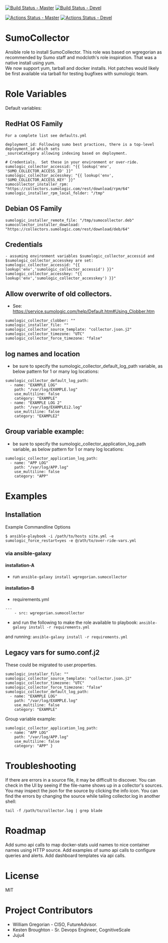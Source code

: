 [![Build Status - Master](https://travis-ci.com/juju4/ansible-sumocollector.svg?branch=master)](https://travis-ci.com/juju4/ansible-sumocollector)
[![Build Status - Devel](https://travis-ci.com/juju4/ansible-sumocollector.svg?branch=devel)](https://travis-ci.com/juju4/ansible-sumocollector/branches)

[![Actions Status - Master](https://github.com/juju4/ansible-sumocollector/workflows/AnsibleCI/badge.svg)](https://github.com/juju4/ansible-sumocollector/actions?query=branch%3Amaster)
[![Actions Status - Devel](https://github.com/juju4/ansible-sumocollector/workflows/AnsibleCI/badge.svg?branch=devel)](https://github.com/juju4/ansible-sumocollector/actions?query=branch%3Adevel)

# SumoCollector

Ansible role to install SumoCollector. This role was based on wgregorian as recommended by Sumo staff and modcloth's role inspiration.  That was a native install using yum.  
We now support yum, tarball and docker installs.  Hot patches would likely be first available via tarball for testing bugfixes with sumologic team.

# Role Variables

Default variables:

## RedHat OS Family
```
For a complete list see defaults.yml

deployment_id: Following sumo best practices, there is a top-level deployment_id which sets
_sourceCategory allowing indexing based on deployment.

# Credentials.  Set these in your environment or over-ride.
sumologic_collector_accessid: "{{ lookup('env', 'SUMO_COLLECTOR_ACCESS_ID' }}"
sumologic_collector_accesskey: "{{ lookup('env', 'SUMO_COLLECTOR_ACCESS_KEY' }}"
sumocollector_installer_rpm: "https://collectors.sumologic.com/rest/download/rpm/64"
sumologic_installer_rpm_local_folder: "/tmp"
```

## Debian OS Family
```
sumologic_installer_remote_file: "/tmp/sumocollector.deb"
sumocollector_installer_download: "https://collectors.sumologic.com/rest/download/deb/64"
```

## Credentials
```
- assuming environment variables $sumologic_collector_accessid and $sumologic_collector_accesskey are set:
sumologic_collector_accessid: "{{ lookup('env','sumologic_collector_accessid') }}"
sumologic_collector_accesskey: "{{ lookup('env','sumologic_collector_accesskey') }}"
```

## Allow overwrite of old collectors. 
- See: https://service.sumologic.com/help/Default.htm#Using_Clobber.htm
```
sumologic_collector_clobber: ""
sumologic_installer_file: ""
sumologic_collector_source_template: "collector.json.j2"
sumologic_collector_timezone: "UTC"
sumologic_collector_force_timezone: "false"
```

## log names and location
- be sure to specify the sumologic_collector_default_log_path variable, as below pattern for 1 or many log locations:
```
sumologic_collector_default_log_path:
  - name: "EXAMPLE LOG"
    path: "/var/log/EXAMPLE.log"
    use_multiline: false
    category: "EXAMPLE"
  - name: "EXAMPLE LOG 2"
    path: "/var/log/EXAMPLEi2.log"
    use_multiline: false
    category: "EXAMPLE2"
```

## Group variable example:
- be sure to specify the sumologic_collector_application_log_path variable, as below pattern for 1 or many log locations:
```
sumologic_collector_application_log_path:
  - name: "APP LOG"
    path: "/var/log/APP.log"
    use_multiline: false
    category: "APP" 
```

# Examples

## Installation

Example Commandline Options
```
$ ansible-playbook -i /path/to/hosts site.yml -e sumologic_force_restart=yes -e @/ath/to/over-ride-vars.yml
```

### via ansible-galaxy
#### installation-A
- run `ansible-galaxy install wgregorian.sumocollector`

#### installation-B
- requirements.yml

```
---
    - src: wgregorian.sumocollector
```
- and run the following to make the role available to playbook:
`ansible-galaxy install -r requirements.yml`

and running:
`ansible-galaxy install -r requirements.yml`

## Legacy vars for sumo.conf.j2
These could be migrated to user.properties.

```
sumologic_installer_file: ""
sumologic_collector_source_template: "collector.json.j2"
sumologic_collector_timezone: "UTC"
sumologic_collector_force_timezone: "false"
sumologic_collector_default_log_path:
  - name: "EXAMPLE LOG"
    path: "/var/log/EXAMPLE.log"
    use_multiline: false
    category: "EXAMPLE"
```

Group variable example:

```
sumologic_collector_application_log_path:
  - name: "APP LOG"
    path: "/var/log/APP.log"
    use_multiline: false
    category: "APP" }
```

# Troubleshooting

If there are errors in a source file, it may be difficult to discover.
You can check in the UI by seeing if the file-name shows up in a collector's sources.  You may inspect the json for the source by clicking the info icon.
You can find the errors by changing the source while tailing collector.log
in another shell:

`tail -f /path/to/collector.log | grep blade`

# Roadmap

Add sumo api calls to map docker-stats uuid names to nice container names using HTTP source.
Add examples of sumo api calls to configure queries and alerts.
Add dashboard templates via api calls.

# License
MIT

# Project Contributors

* William Gregorian - CISO, FutureAdvisor.
* Kesten Broughton - Sr. Devops Engineer, CognitiveScale
* Juju4

